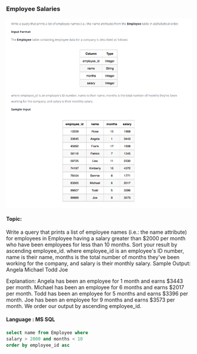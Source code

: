 ### Employee Salaries 

<img src="../PIc/19.png" alt="solution">


#### Topic:
Write a query that prints a list of employee names (i.e.: the name attribute) for employees in Employee having a salary greater than $2000 per month who have been employees for less than 10 months. Sort your result by ascending employee_id.
where employee_id is an employee's ID number, name is their name, months is the total number of months they've been working for the company, and salary is their monthly salary.
Sample Output:
Angela 
Michael 
Todd 
Joe

Explanation:
Angela has been an employee for 1 month and earns $3443 per month.
Michael has been an employee for 6 months and earns $2017 per month.
Todd has been an employee for 5 months and earns $3396 per month.
Joe has been an employee for 9 months and earns $3573 per month.
We order our output by ascending employee_id.



#### Language : MS SQL
```sql
select name from Employee where
salary > 2000 and months < 10 
order by employee_id asc
```
